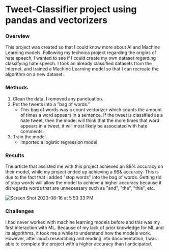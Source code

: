 # Tweet-Classifier project using pandas and vectorizers

### Overview
This project was created so that I could know more about AI and Machine Learning models. Following my technica project regarding the origins of hate speech, I wanted to see if I could create my own dataset regarding classifying hate speech. I took an already classified datasets from the internet, and trained a Machine Learning model so that I can recreate the algorithm on a new dataset. 

### Methods
1. Clean the data. I removed any punctuation.
2. Put the tweets into a "bag of words."
     - This bag of words was a count vectorizer which counts the amount of times a word appears in a sentence. If the tweet is classified as a hate tweet, then the model will think that the more times that word appears in a tweet, it will most likely be associated with hate comments.
3. Train the model.
     - Imported a logistic regression model

### Results
The article that assisted me with this project achieved an 89% accuracy on their model, while my project ended up achieving a 96& accuracy. This is due to the fact that I added "stop words" into the bag of words. Getting rid of stop words will allow the model to achieve a higher accuracy because it disregards words that are unnecessary such as "and", "the", "this", etc.

![Screen Shot 2023-08-16 at 5 53 33 PM](https://github.com/racheltgunawan/Tweet-Classifier/assets/58867074/0b2507f9-1279-48c7-987b-19bce55607d4)

### Challenges
I had never worked with machine learning models before and this was my first interaction with ML. Because of my lack of prior knowledge for ML and its algorithms, it took me a while to understand how the models work. However, after much researching and reading into documentation, I was able to complete the project with a higher accuracy than I anticipated.
